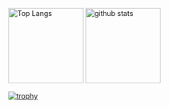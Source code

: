 <p align="left"> 
  <img alt="Top Langs" height="150px" src="https://github-readme-stats.vercel.app/api/top-langs/?username=horie-tt&layout=compact&count_private=true&show_icons=true&theme=tokyonight" />
  <img alt="github stats" height="150px" src="https://github-readme-stats.vercel.app/api?username=horie-tt&count_private=true&show_icons=ture&theme=tokyonight" />
</p>

[![trophy](https://github-profile-trophy.vercel.app/?username=horie-tt&theme=onedark)](https://github.com/ryo-ma/github-profile-trophy)

<!--
**horie-tt/horie-tt** is a ✨ _special_ ✨ repository because its `README.md` (this file) appears on your GitHub profile.

Here are some ideas to get you started:

- 🔭 I’m currently working on ...
- 🌱 I’m currently learning ...
- 👯 I’m looking to collaborate on ...
- 🤔 I’m looking for help with ...
- 💬 Ask me about ...
- 📫 How to reach me: ...
- 😄 Pronouns: ...
- ⚡ Fun fact: ...
-->
